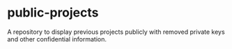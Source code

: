 # public-projects

A repository to display previous projects publicly with removed private keys and other confidential information.
